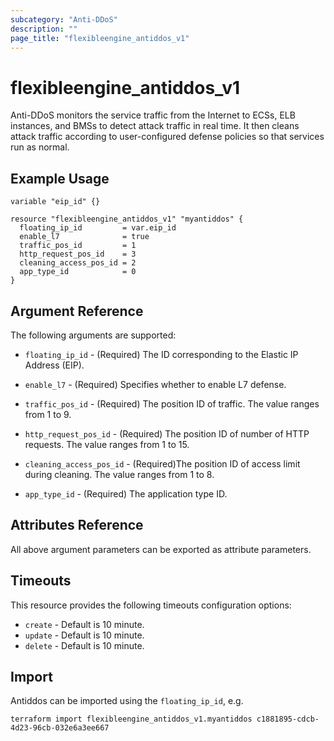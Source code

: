 ```yaml
---
subcategory: "Anti-DDoS"
description: ""
page_title: "flexibleengine_antiddos_v1"
---
```


# flexibleengine_antiddos_v1

Anti-DDoS monitors the service traffic from the Internet to ECSs, ELB instances, and BMSs to detect attack traffic
in real time. It then cleans attack traffic according to user-configured defense policies so that services run as normal.

## Example Usage

```hcl
variable "eip_id" {}

resource "flexibleengine_antiddos_v1" "myantiddos" {
  floating_ip_id         = var.eip_id
  enable_l7              = true
  traffic_pos_id         = 1
  http_request_pos_id    = 3
  cleaning_access_pos_id = 2
  app_type_id            = 0
}
```

## Argument Reference

The following arguments are supported:

* `floating_ip_id` - (Required) The ID corresponding to the Elastic IP Address (EIP).

* `enable_l7` - (Required) Specifies whether to enable L7 defense.

* `traffic_pos_id` - (Required) The position ID of traffic. The value ranges from 1 to 9.

* `http_request_pos_id` - (Required) The position ID of number of HTTP requests. The value ranges from 1 to 15.

* `cleaning_access_pos_id` - (Required)The position ID of access limit during cleaning. The value ranges from 1 to 8.

* `app_type_id` - (Required) The application type ID.

## Attributes Reference

All above argument parameters can be exported as attribute parameters.

## Timeouts

This resource provides the following timeouts configuration options:

* `create` - Default is 10 minute.
* `update` - Default is 10 minute.
* `delete` - Default is 10 minute.

## Import

Antiddos can be imported using the `floating_ip_id`, e.g.

```shell
terraform import flexibleengine_antiddos_v1.myantiddos c1881895-cdcb-4d23-96cb-032e6a3ee667
```
